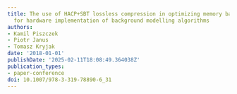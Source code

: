 ```yaml
---
title: The use of HACP+SBT lossless compression in optimizing memory bandwidth requirement
  for hardware implementation of background modelling algorithms
authors:
- Kamil Piszczek
- Piotr Janus
- Tomasz Kryjak
date: '2018-01-01'
publishDate: '2025-02-11T18:08:49.364038Z'
publication_types:
- paper-conference
doi: 10.1007/978-3-319-78890-6_31
---
```


